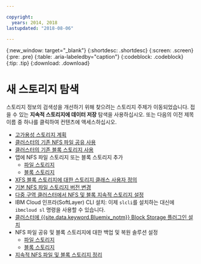 ```yaml
---

copyright:
  years: 2014, 2018
lastupdated: "2018-08-06"

---
```


{:new_window: target="_blank"}
{:shortdesc: .shortdesc}
{:screen: .screen}
{:pre: .pre}
{:table: .aria-labeledby="caption"}
{:codeblock: .codeblock}
{:tip: .tip}
{:download: .download}


# 새 스토리지 탐색
스토리지 정보의 검색성을 개선하기 위해 찾으려는 스토리지 주제가 이동되었습니다. 접을 수 있는 **지속적 스토리지에 데이터 저장** 탐색을 사용하십시오. 또는 다음의 이전 제목 이름 중 하나를 클릭하여 컨텐츠에 액세스하십시오. 

*  [고가용성 스토리지 계획](cs_storage_planning.html#storage_planning)
*  [클러스터의 기존 NFS 파일 공유 사용](cs_storage_file.html#existing_file)
*  [클러스터의 기존 블록 스토리지 사용](cs_storage_block.html#existing_block)
*  앱에 NFS 파일 스토리지 또는 블록 스토리지 추가
    * [파일 스토리지](cs_storage_file.html#add_file)
    * [블록 스토리지](cs_storage_block.html#add_block)
*  [XFS 블록 스토리지에 대한 스토리지 클래스 사용자 정의](cs_storage_block.html#custom_storageclass)
*  [기본 NFS 파일 스토리지 버전 변경](cs_storage_file.html#nfs_version)
*  [다중 구역 클러스터에서 NFS 및 블록 지속적 스토리지 설정](cs_storage_basics.html#multizone)
*  IBM Cloud 인프라(SoftLayer) CLI 설치: 이제 `slcli`를 설치하는 대신에 `ibmcloud sl` 명령을 사용할 수 있습니다. 
*  [클러스터에 {{site.data.keyword.Bluemix_notm}} Block Storage 플러그인 설치](cs_storage_block.html#install_block)
*  NFS 파일 공유 및 블록 스토리지에 대한 백업 및 복원 솔루션 설정
    * [파일 스토리지](cs_storage_file.html#backup_restore)
    * [블록 스토리지](cs_storage_block.html#backup_restore)
*  [지속적 NFS 파일 및 블록 스토리지 정리](cs_storage_remove.html#cleanup)
